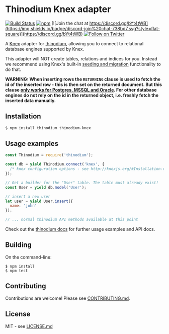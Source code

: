 # Thinodium Knex adapter

[![Build Status](https://travis-ci.org/hiddentao/thinodium-knex.svg?branch=master)](http://travis-ci.org/hiddentao/thinodium-knex)
[![npm](https://img.shields.io/npm/v/thinodium.svg?maxAge=2592000)](https://www.npmjs.com/package/thinodium-knex)
[![Join the chat at https://discord.gg/bYt4tWB](https://img.shields.io/badge/discord-join%20chat-738bd7.svg?style=flat-square)](https://discord.gg/bYt4tWB)
[![Follow on Twitter](https://img.shields.io/twitter/url/http/shields.io.svg?style=social&label=Follow&maxAge=2592000)](https://twitter.com/hiddentao)


A [Knex](http://knexjs.org/) adapter for [thinodium](https://github.com/hiddentao/thinodium), allowing
you to connect to relational database engines supported by Knex.

This adapter will NOT create tables, relations and indices for you. Instead we
recommend using Knex's built-in [seeding and migration](http://knexjs.org/#Migrations)
functionality to do that.

**WARNING: When inserting rows the `RETURNING` clause is used to fetch the id
of the inserted row - this is then set on the returned document. But this clause
[only works for Postgres, MSSQL and Oracle](http://knexjs.org/#Builder-returning).
For other database engines do not
rely on the id in the returned object, i.e. freshly fetch the inserted data
manually.**

## Installation

```bash
$ npm install thinodium thinodium-knex
```

## Usage examples

```js
const Thinodium = require('thinodium');

const db = yield Thinodium.connect('knex', {
  /* knex configuration options - see http://knexjs.org/#Installation-client */
});

// Get a builder for the "User" table. The table must already exist!
const User = yield db.model('User');

// insert a new user
let user = yield User.insert({
  name: 'john'
});

// ... normal thinodium API methods available at this point
```

Check out the [thinodium docs](https://hiddentao.github.io/thinodium) for further usage examples and API docs.

## Building

On the command-line:

    $ npm install
    $ npm test

## Contributing

Contributions are welcome! Please see [CONTRIBUTING.md](https://github.com/hiddentao/thinodium-knex/blob/master/CONTRIBUTING.md).

## License

MIT - see [LICENSE.md](https://github.com/hiddentao/thinodium-knex/blob/master/LICENSE.md)
